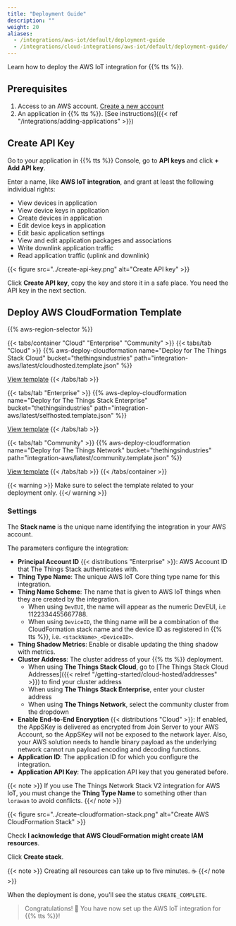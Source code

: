 ```yaml
---
title: "Deployment Guide"
description: ""
weight: 20
aliases:
  - /integrations/aws-iot/default/deployment-guide
  - /integrations/cloud-integrations/aws-iot/default/deployment-guide/
---
```


Learn how to deploy the AWS IoT integration for {{% tts %}}.

<!--more-->

## Prerequisites

1. Access to an AWS account. [Create a new account](https://aws.amazon.com/resources/create-account/)
2. An application in {{% tts %}}. [See instructions]({{< ref "/integrations/adding-applications" >}})

## Create API Key

Go to your application in {{% tts %}} Console, go to **API keys** and click **+ Add API key**.

Enter a name, like **AWS IoT integration**, and grant at least the following individual rights:

- View devices in application
- View device keys in application
- Create devices in application
- Edit device keys in application
- Edit basic application settings
- View and edit application packages and associations
- Write downlink application traffic
- Read application traffic (uplink and downlink)

{{< figure src="../create-api-key.png" alt="Create API key" >}}

Click **Create API key**, copy the key and store it in a safe place. You need the API key in the next section.

## Deploy AWS CloudFormation Template

{{% aws-region-selector %}}

{{< tabs/container "Cloud" "Enterprise" "Community" >}}
{{< tabs/tab "Cloud" >}}
{{% aws-deploy-cloudformation name="Deploy for The Things Stack Cloud" bucket="thethingsindustries" path="integration-aws/latest/cloudhosted.template.json" %}}

[View template](https://s3.amazonaws.com/thethingsindustries/integration-aws/latest/cloudhosted.template.json)
{{< /tabs/tab >}}

{{< tabs/tab "Enterprise" >}}
{{% aws-deploy-cloudformation name="Deploy for The Things Stack Enterprise" bucket="thethingsindustries" path="integration-aws/latest/selfhosted.template.json" %}}

[View template](https://s3.amazonaws.com/thethingsindustries/integration-aws/latest/selfhosted.template.json)
{{< /tabs/tab >}}

{{< tabs/tab "Community" >}}
{{% aws-deploy-cloudformation name="Deploy for The Things Network" bucket="thethingsindustries" path="integration-aws/latest/community.template.json" %}}

[View template](https://s3.amazonaws.com/thethingsindustries/integration-aws/latest/community.template.json)
{{< /tabs/tab >}}
{{< /tabs/container >}}

{{< warning >}} Make sure to select the template related to your deployment only. {{</ warning >}}

### Settings

The **Stack name** is the unique name identifying the integration in your AWS account.

The parameters configure the integration:

- **Principal Account ID** {{< distributions "Enterprise" >}}: AWS Account ID that The Things Stack authenticates with.
- **Thing Type Name**: The unique AWS IoT Core thing type name for this integration.
- **Thing Name Scheme**: The name that is given to AWS IoT things when they are created by the integration.
  - When using `DevEUI`, the name will appear as the numeric DevEUI, i.e 1122334455667788.
  - When using `DeviceID`, the thing name will be a combination of the CloudFormation stack name and the device ID as registered in  {{% tts %}}, i.e. `<stackName>_<DeviceID>`.
- **Thing Shadow Metrics**: Enable or disable updating the thing shadow with metrics.
- **Cluster Address**: The cluster address of your {{% tts %}} deployment.
  - When using **The Things Stack Cloud**, go to [The Things Stack Cloud Addresses]({{< relref "/getting-started/cloud-hosted/addresses" >}}) to find your cluster address
  - When using **The Things Stack Enterprise**, enter your cluster address
  - When using **The Things Network**, select the community cluster from the dropdown
- **Enable End-to-End Encryption** {{< distributions "Cloud" >}}: If enabled, the AppSKey is delivered as encrypted from Join Server to your AWS Account, so the AppSKey will not be exposed to the network layer. Also, your AWS solution needs to handle binary payload as the underlying network cannot run payload encoding and decoding functions.
- **Application ID**: The application ID for which you configure the integration.
- **Application API Key**: The application API key that you generated before.

{{< note >}} If you use The Things Network Stack V2 integration for AWS IoT, you must change the **Thing Type Name** to something other than `lorawan` to avoid conflicts. {{</ note >}}

{{< figure src="../create-cloudformation-stack.png" alt="Create AWS CloudFormation Stack" >}}

Check **I acknowledge that AWS CloudFormation might create IAM resources**.

Click **Create stack**.

{{< note >}} Creating all resources can take up to five minutes.  ☕ {{</ note >}}

When the deployment is done, you'll see the status `CREATE_COMPLETE`.

> Congratulations! 🎉 You have now set up the AWS IoT integration for {{% tts %}}!
